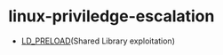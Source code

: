 # linux-priviledge-escalation
- [LD_PRELOAD](https://github.com/saidedev/linux-priviledge-escalation/blob/main/LD_PRELOAD-exploitation.c)(Shared Library exploitation)
